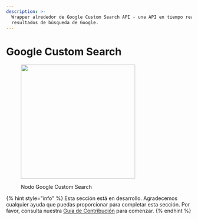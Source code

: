 ```yaml
---
description: >-
  Wrapper alrededor de Google Custom Search API - una API en tiempo real para acceder a los
  resultados de búsqueda de Google.
---
```


# Google Custom Search

<figure><img src="../../../.gitbook/assets/image--3---1---1---1---1---1---1---1-.png" alt="" width="310"><figcaption><p>Nodo Google Custom Search</p></figcaption></figure>

{% hint style="info" %}
Esta sección está en desarrollo. Agradecemos cualquier ayuda que puedas proporcionar para completar esta sección. Por favor, consulta nuestra [Guía de Contribución](../../../contributing/) para comenzar.
{% endhint %}
